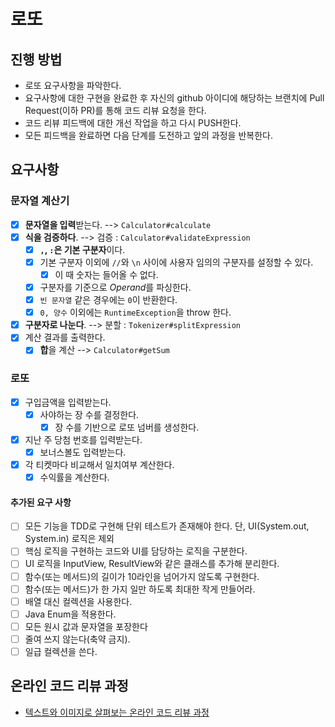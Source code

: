 # 로또
## 진행 방법
* 로또 요구사항을 파악한다.
* 요구사항에 대한 구현을 완료한 후 자신의 github 아이디에 해당하는 브랜치에 Pull Request(이하 PR)를 통해 코드 리뷰 요청을 한다.
* 코드 리뷰 피드백에 대한 개선 작업을 하고 다시 PUSH한다.
* 모든 피드백을 완료하면 다음 단계를 도전하고 앞의 과정을 반복한다.

## 요구사항

### 문자열 계산기

- [X] **문자열을 입력**받는다. --> `Calculator#calculate`
- [X] **식을 검증하다**. --> 검증 : `Calculator#validateExpression`
  - [X] **`,`, `:`은 기본 구분자**이다.
  - [X] 기본 구분자 이외에 `//`와 `\n` 사이에 사용자 임의의 구분자를 설정할 수 있다.
    - [X] 이 때 숫자는 들어올 수 없다.
  - [X] 구분자를 기준으로 *Operand*를 파싱한다.
  - [X] `빈 문자열` 같은 경우에는 `0`이 반환한다.
  - [X] `0, 양수` 이외에는 `RuntimeException`을 throw 한다.
- [X] **구분자로 나눈다**. --> 분할 : `Tokenizer#splitExpression`
- [X] 계산 결과를 출력한다.
  - [X] **합**을 계산 --> `Calculator#getSum`

### 로또

- [X] 구입금액을 입력받는다.
  - [X] 사야하는 장 수를 결정한다.
    - [X] 장 수를 기반으로 로또 넘버를 생성한다.
- [X] 지난 주 당첨 번호를 입력받는다.
  - [X] 보너스볼도 입력받는다.
- [X] 각 티켓마다 비교해서 일치여부 계산한다.
  - [X] 수익률을 계산한다.

#### 추가된 요구 사항

- [ ] 모든 기능을 TDD로 구현해 단위 테스트가 존재해야 한다. 단, UI(System.out, System.in) 로직은 제외
- [ ] 핵심 로직을 구현하는 코드와 UI를 담당하는 로직을 구분한다.
- [ ] UI 로직을 InputView, ResultView와 같은 클래스를 추가해 분리한다.
- [ ] 함수(또는 메서드)의 길이가 10라인을 넘어가지 않도록 구현한다.
- [ ] 함수(또는 메서드)가 한 가지 일만 하도록 최대한 작게 만들어라.
- [ ] 배열 대신 컬렉션을 사용한다.
- [ ] Java Enum을 적용한다.
- [ ] 모든 원시 값과 문자열을 포장한다
- [ ] 줄여 쓰지 않는다(축약 금지).
- [ ] 일급 컬렉션을 쓴다.

## 온라인 코드 리뷰 과정
* [텍스트와 이미지로 살펴보는 온라인 코드 리뷰 과정](https://github.com/next-step/nextstep-docs/tree/master/codereview)
